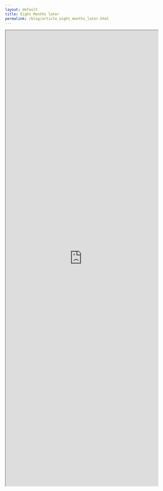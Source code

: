 ```yaml
---
layout: default
title: Eight Months later
permalink: /blog/article_eight_months_later.html
---
```


<iframe width='100%' height='1500' src="https://docs.google.com/document/d/e/2PACX-1vT8c0Dl58G7O4GN7XJ2XfTFVKaF_n9jTlLh__2uPEZG_UGSWYT5rqDfTUFaOyG7Y_iO3bwWKpseE70a/pub?embedded=true"></iframe>